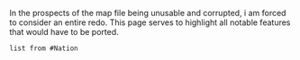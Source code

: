 In the prospects of the map file being unusable and corrupted, i am forced to consider an entire redo. 
This page serves to highlight all notable features that would have to be ported.

```dataview
list from #Nation
```

